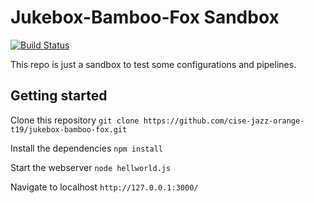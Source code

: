 # Jukebox-Bamboo-Fox Sandbox
[![Build Status](https://travis-ci.com/cise-jazz-orange-t19/jukebox-bamboo-fox.svg?branch=develop)](https://travis-ci.com/cise-jazz-orange-t19/jukebox-bamboo-fox)

This repo is just a sandbox to test some configurations and pipelines.

## Getting started

Clone this repository
`git clone https://github.com/cise-jazz-orange-t19/jukebox-bamboo-fox.git`

Install the dependencies
`npm install`

Start the webserver
`node hellworld.js`

Navigate to localhost
`http://127.0.0.1:3000/`
